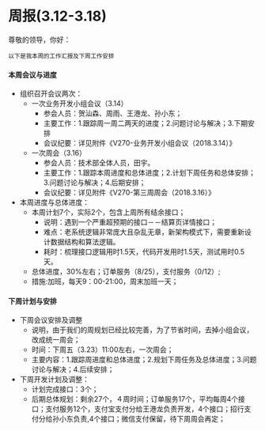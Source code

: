 # 周报(3.12-3.18)

尊敬的领导，你好：	

	以下是我本周的工作汇报及下周工作安排

#### 本周会议与进度

* 组织召开会议两次：
	* 一次业务开发小组会议（3.14）
		* 参会人员：贺汕森、周雨、王港龙、孙小东；
		* 主要工作：1.跟踪周一周二两天的进度；2.问题讨论与解决；3.下期安排
		* 会议纪要：详见附件《V270-业务开发小组会议（2018.3.14）》
	* 一次周会（3.16）
		* 参会人员：技术部全体人员，田宇。
		* 主要工作：1.跟踪本周进度和总体进度；2.计划下周任务和总体安排；3.问题讨论与解决；4.后期安排；
		* 会议纪要：详见附件《V270-第三周周会（2018.3.16）》
* 本周进度与总体进度：
	* 本周计划7个，实际2个，包含上周所有结余接口；
		* 说明：遇到一个严重超预期的接口－－结算页详情接口；
		* 难点：老系统逻辑非常庞大且杂乱无章，新架构模式下，需要重新设计数据结构和算法逻辑。
		* 耗时：梳理接口逻辑用时1.5天，代码开发用时1.5天，测试用时0.5天。
	* 总体进度，30%左右；订单服务（8/25），支付服务（0/12）;
	* 措施:加班，每天9：00-21:00，周末加班一天；

#### 下周计划与安排

* 下周会议安排及调整
	* 说明，由于我们的周规划已经比较完善，为了节省时间，去掉小组会议，改成统一周会；
	* 时间：下周五（3.23）11:00左右，一次周会；
	* 主要内容：1.跟踪周进度和总体进度；2.规划下周任务及总体进度；3.问题讨论与解决；4.后续安排；
* 下周开发计划及调整：
	* 计划完成接口：3个；
	* 后期总体规划：剩余27个，４周时间；订单服务17个，平均每周4个接口；支付服务12个，支付宝支付分给王港龙负责开发，4个接口；招行支付分给孙小东负责,4个接口；微信支付保留，待下周周会再定；

